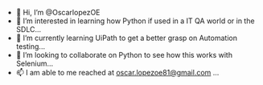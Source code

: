 - 👋 Hi, I’m @OscarlopezOE
- 👀 I’m interested in learning how Python if used in a IT QA world or in the SDLC...
- 🌱 I’m currently learning UiPath to get a better grasp on Automation testing...
- 💞️ I’m looking to collaborate on Python to see how this works with Selenium...
- 📫 I am able to me reached at oscar.lopezoe81@gmail.com ...

<!---
OscarlopezOE/OscarlopezOE is a ✨ special ✨ repository because its `README.md` (this file) appears on your GitHub profile.
You can click the Preview link to take a look at your changes.
--->
